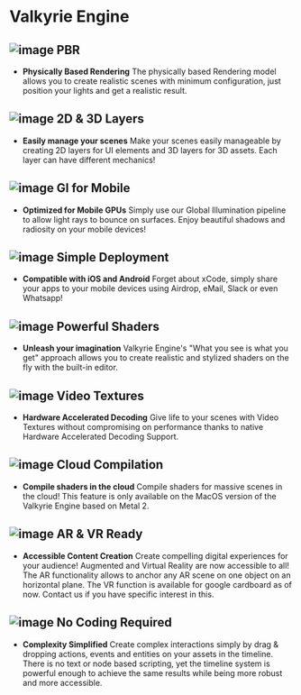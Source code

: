 # Valkyrie Engine

## ![image](/uploads/8874978c9b8a5636331e9eb0a024c4a2/image.png) PBR
- **Physically Based Rendering**
The physically based Rendering model allows you to create realistic scenes with minimum configuration, just position your lights and get a realistic result.

## ![image](/uploads/57ee66fdba3efb67f2f6fc77c6bedc4b/image.png) 2D & 3D Layers
- **Easily manage your scenes**
Make your scenes easily manageable by creating 2D layers for UI elements and 3D layers for 3D assets. Each layer can have different mechanics!

## ![image](/uploads/45c69c75aea546320f646953ed09849a/image.png) GI for Mobile
- **Optimized for Mobile GPUs**
Simply use our Global Illumination pipeline to allow light rays to bounce on surfaces. Enjoy beautiful shadows and radiosity on your mobile devices!

## ![image](/uploads/cce1a538dece40f0c1a44d9773715043/image.png) Simple Deployment
- **Compatible with iOS and Android**
Forget about xCode, simply share your apps to your mobile devices using Airdrop, eMail, Slack or even Whatsapp!

## ![image](/uploads/9fd3a4a18e3a678e5c1c852ec663eb7d/image.png) Powerful Shaders
- **Unleash your imagination**
Valkyrie Engine's "What you see is what you get" approach allows you to create realistic and stylized shaders on the fly with the built-in editor.

## ![image](/uploads/0d737898261ddebe4835d0468be948c9/image.png) Video Textures
- **Hardware Accelerated Decoding**
Give life to your scenes with Video Textures without compromising on performance thanks to native Hardware Accelerated Decoding Support.

## ![image](/uploads/3b16596a2b4d271774a49087691a5f66/image.png) Cloud Compilation
- **Compile shaders in the cloud**
Compile shaders for massive scenes in the cloud! This feature is only available on the MacOS version of the Valkyrie Engine based on Metal 2.

## ![image](/uploads/1bb56d13282f0b7aef10586fa6249c0d/image.png) AR & VR Ready
- **Accessible Content Creation**
Create compelling digital experiences for your audience! Augmented and Virtual Reality are now accessible to all!
The AR functionality allows to anchor any AR scene on one object on an horizontal plane.
The VR function is available for google cardboard as of now. Contact us if you have specific interest in this.

## ![image](/uploads/b557f662fe95f4c02dd5fd711c0f5410/image.png) No Coding Required
- **Complexity Simplified**
Create complex interactions simply by drag & dropping actions, events and entities on your assets in the timeline.
There is no text or node based scripting, yet the timeline system is powerful enough to achieve the same results while being more robust and more accessible.
